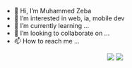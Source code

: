 - 👋 Hi, I’m Muhammed Zeba
- 👀 I’m interested in web, ia, mobile dev
- 🌱 I’m currently learning ...
- 💞️ I’m looking to collaborate on ...
- 📫 How to reach me ...

<p align="center">
 <img src="https://github-readme-stats.vercel.app/api?username=parice02&count_private=true&show_icons=true"/>
 <img src="https://github-readme-stats.vercel.app/api/top-langs/?username=parice02&count_private=true&layout=compact"/>
</p>

<!---
parice02/parice02 is a ✨ special ✨ repository because its `README.md` (this file) appears on your GitHub profile.
You can click the Preview link to take a look at your changes.
--->
